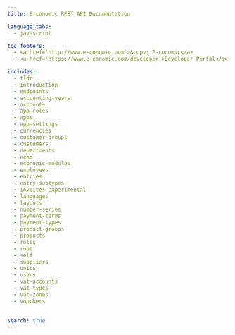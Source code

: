 ```yaml
---
title: E-conomic REST API Documentation

language_tabs:
  - javascript

toc_footers:
  - <a href='http://www.e-conomic.com'>&copy; E-conomic</a>
  - <a href='https://www.e-conomic.com/developer'>Developer Portal</a>

includes:
  - tldr
  - introduction
  - endpoints
  - accounting-years
  - accounts
  - app-roles
  - apps
  - app-settings
  - currencies
  - customer-groups
  - customers
  - departments
  - echo
  - economic-modules
  - employees
  - entries
  - entry-subtypes
  - invoices-experimental
  - languages
  - layouts
  - number-series
  - payment-terms
  - payment-types
  - product-groups
  - products
  - roles
  - root
  - self
  - suppliers
  - units
  - users
  - vat-accounts
  - vat-types
  - vat-zones
  - vouchers

  
search: true
---
```

